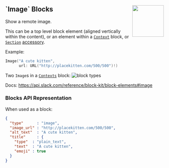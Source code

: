 <h2>`Image` Blocks
  <img src="https://zeezide.com/img/blocksui/SwiftBlocksUIIcon256.png"
       align="right" width="100" height="100" />
</h2>

Show a remote image.

This can be a top level block element (aligned vertically within the content),
or an element within a [`Context`](../TopLevel/Context.md) block,
or [`Section`](../TopLevel/Section.md) [accessory](Accessory.md).

Example:

```swift
Image("A cute kitten",
      url: URL("http://placekitten.com/500/500")!)

```

Two `Image`s in a [`Contexts`](../TopLevel/`Contexts`.md) block:
![block types](https://zeezide.de/img/blocksui/BlockTypes-Annotated.png)

Docs: https://api.slack.com/reference/block-kit/block-elements#image


### Blocks API Representation

When used as a block:

```json
{
  "type"      : "image",
  "image_url" : "http://placekitten.com/500/500",
  "alt_text"  : "A cute kitten",
  "title"     : {
    "type"  : "plain_text",
    "text"  : "A cute kitten",
    "emoji" : true
  }
}
```

